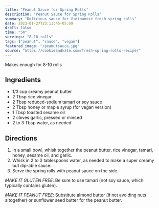 ```yaml
---
title: "Peanut Sauce for Spring Rolls"
description: "Peanut Sauce for Spring Rolls"
summary: "Delicious sauce for Vietnamese fresh spring rolls"
date: 2023-01-27T23:11:45-05:00
draft: false
time: "5m"
servings: "8-10 rolls"
tags: ["peanut", "sauce", "vegan"]
featured_image: "/peanutsauce.jpg"
source: "https://cookieandkate.com/fresh-spring-rolls-recipe/"
---
```


Makes enough for 8-10 rolls

## Ingredients

- 1/3 cup creamy peanut butter
- 2 Tbsp rice vinegar
- 2 Tbsp reduced-sodium tamari or soy sauce
- 2 Tbsp honey or maple syrup (for vegan version)
- 1 Tbsp toasted sesame oil
- 2 cloves garlic, pressed or minced
- 2 to 3 Tbsp water, as needed

## Directions

1. In a small bowl, whisk together the peanut butter, rice vinegar, tamari, honey, sesame oil, and garlic.
2. Whisk in 2 to 3 tablespoons water, as needed to make a super creamy but dip-able sauce.
3. Serve the spring rolls with peanut sauce on the side.

*MAKE IT GLUTEN FREE*: Be sure to use tamari (not soy sauce, which typically contains gluten).

*MAKE IT PEANUT FREE*: Substitute almond butter (if not avoiding nuts altogether) or sunflower seed butter for the peanut butter.
